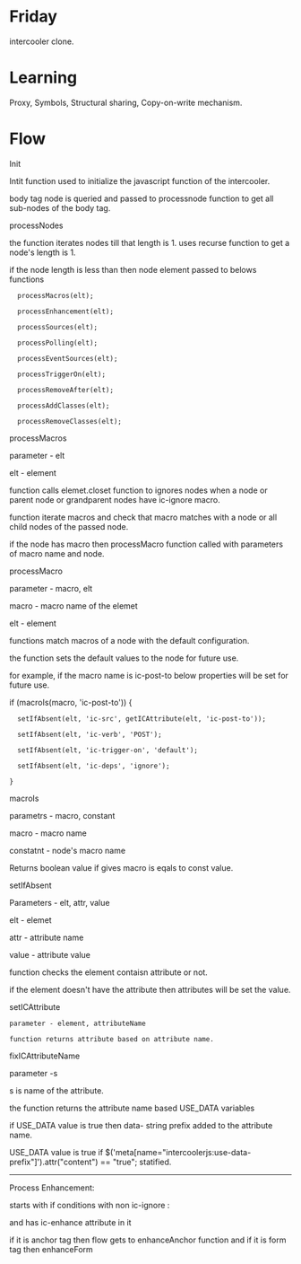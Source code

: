 # Friday

intercooler clone. 

# Learning

Proxy, Symbols, Structural sharing, Copy-on-write mechanism.

# Flow



Init

  Intit function used to initialize the javascript function of the intercooler.

  body tag node is queried and passed to processnode function to get all sub-nodes of the body tag.

  

processNodes

  the function iterates nodes till that length is 1. uses recurse function to get a node's length is 1.

  if the node length is less than then node element passed to belows  functions

      processMacros(elt);

      processEnhancement(elt);

      processSources(elt);

      processPolling(elt);

      processEventSources(elt);

      processTriggerOn(elt);

      processRemoveAfter(elt);

      processAddClasses(elt);

      processRemoveClasses(elt);

      

processMacros

  parameter - elt 

  elt - element

  function calls elemet.closet function to ignores nodes when a node or parent node or grandparent nodes have ic-ignore macro.

  function iterate macros and check that macro matches with a node or all child nodes of the passed node.

  if the node has macro then processMacro function called with parameters of macro name and node.

  

processMacro

  parameter - macro, elt

  macro - macro name of the elemet 

  elt - element

  functions match macros of a node with the default configuration.

  the function sets the default values to the node for future use.

  for example, if the macro name is ic-post-to below properties will be set for future use.

  

   if (macroIs(macro, 'ic-post-to')) {

      setIfAbsent(elt, 'ic-src', getICAttribute(elt, 'ic-post-to'));

      setIfAbsent(elt, 'ic-verb', 'POST');

      setIfAbsent(elt, 'ic-trigger-on', 'default');

      setIfAbsent(elt, 'ic-deps', 'ignore');

    }



macroIs

  parametrs - macro, constant

  macro - macro name

  constatnt - node's macro name

  Returns boolean value if gives macro is eqals to const value.



setIfAbsent

  Parameters -  elt, attr, value

  elt - elemet 

  attr - attribute name

  value - attribute value

  function checks the element contaisn attribute or not.

  if the element doesn't have the attribute then attributes will be set the value.

  

setICAttribute

    parameter - element, attributeName

    function returns attribute based on attribute name.

   

fixICAttributeName

  parameter -s 

  s is name of the attribute.

  the function returns the attribute name based USE_DATA variables 

  if USE_DATA value is true then data- string prefix added to the attribute name.

 

 USE_DATA value is true if $('meta[name="intercoolerjs:use-data-prefix"]').attr("content") == "true"; statified.

 
--------------


Process Enhancement:


starts with if conditions with non ic-ignore :


and has ic-enhance attribute in it


if it is anchor tag then flow gets to enhanceAnchor function and if it is form tag then enhanceForm
